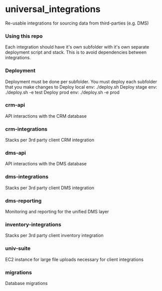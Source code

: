 # universal_integrations
Re-usable integrations for sourcing data from third-parties (e.g. DMS)

### Using this repo
Each integration should have it's own subfolder with it's own separate deployment script and stack.
This is to avoid dependencies between integrations.

### Deployment
Deployment must be done per subfolder. You must deploy each subfolder that you make changes to
Deploy local env: ./deploy.sh
Deploy stage env: ./deploy.sh -e test
Deploy prod env: ./deploy.sh -e prod

### crm-api
API interactions with the CRM database

### crm-integrations
Stacks per 3rd party client CRM integration

### dms-api
API interactions with the DMS database

### dms-integrations
Stacks per 3rd party client DMS integration

### dms-reporting
Monitoring and reporting for the unified DMS layer

### inventory-integrations
Stacks per 3rd party client inventory integration

### univ-suite
EC2 instance for large file uploads necessary for client integrations

### migrations
Database migrations
